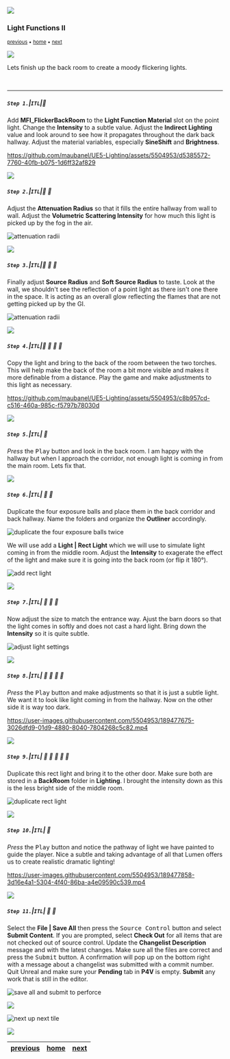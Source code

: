 ![](../images/line3.png)

### Light Functions II

<sub>[previous](../light-functions/README.md#user-content-light-functions) • [home](../README.md#user-content-ue5-lighting) • [next](../baked-lighting/README.md#user-content-baked-lighting)</sub>

![](../images/line3.png)

Lets finish up the back room to create a moody flickering lights.

<br>

---


##### `Step 1.`\|`ITL`|:small_blue_diamond:

Add **MFI_FlickerBackRoom** to the **Light Function Material** slot on the point light.  Change the **Intensity** to a subtle value. Adjust the **Indirect Lighting** value and look around to see how it propagates throughout the dark back hallway. Adjust the material variables, especially **SineShift** and **Brightness**.

https://github.com/maubanel/UE5-Lighting/assets/5504953/d5385572-7760-40fb-b075-1d6ff32af829

![](../images/line2.png)

##### `Step 2.`\|`ITL`|:small_blue_diamond: :small_blue_diamond: 

Adjust the **Attenuation Radius** so that it fills the entire hallway from wall to wall.  Adjust the **Volumetric Scattering Intensity** for how much this light is picked up by the fog in the air.  

![attenuation radii](images/attRad.png)


![](../images/line2.png)

##### `Step 3.`\|`ITL`|:small_blue_diamond: :small_blue_diamond: :small_blue_diamond:

Finally adjust **Source Radius** and **Soft Source Radius** to taste. Look at the wall, we shouldn't see the reflection of a point light as there isn't one there in the space.  It is acting as an overall glow reflecting the flames that are not getting picked up by the GI.

![attenuation radii](images/attRadii.png)


![](../images/line2.png)

##### `Step 4.`\|`ITL`|:small_blue_diamond: :small_blue_diamond: :small_blue_diamond: :small_blue_diamond:

Copy the light and bring to the back of the room between the two torches.  This will help make the back of the room a bit more visible and makes it more definable from a distance. Play the game and make adjustments to this light as necessary.

https://github.com/maubanel/UE5-Lighting/assets/5504953/c8b957cd-c516-460a-985c-f5797b78030d

![](../images/line2.png)

##### `Step 5.`\|`ITL`| :small_orange_diamond:


*Press* the <kbd>Play</kbd> button and look in the back room.  I am happy with the hallway but when I approach the corridor, not enough light is coming in from the main room.  Lets fix that.



![](../images/line2.png)

##### `Step 6.`\|`ITL`| :small_orange_diamond: :small_blue_diamond:

Duplicate the four exposure balls and place them in the back corridor and back hallway.  Name the folders and organize the **Outliner** accordingly.

![duplicate the four exposure balls twice](images/dupeExposureBalls.png)

We will use add a **Light | Rect Light** which we will use to simulate light coming in from the middle room.  Adjust the **Intensity** to exagerate the effect of the light and make sure it is going into the back room (or flip it 180°).

![add rect light](images/addRectLight.png)

![](../images/line2.png)

##### `Step 7.`\|`ITL`| :small_orange_diamond: :small_blue_diamond: :small_blue_diamond:

Now adjust the size to match the entrance way.  Ajust the barn doors so that the light comes in softly  and does not cast a hard light.  Bring down the **Intensity** so it is quite subtle.

![adjust light settings](images/adjustSizeIntensity.png)

![](../images/line2.png)

##### `Step 8.`\|`ITL`| :small_orange_diamond: :small_blue_diamond: :small_blue_diamond: :small_blue_diamond:

*Press* the <kbd>Play</kbd> button and make adjustments so that it is just a subtle light.  We want it to look like light coming in from the hallway.  Now on the other side it is way too dark.

https://user-images.githubusercontent.com/5504953/189477675-3026dfd9-01d9-4880-8040-7804268c5c82.mp4

![](../images/line2.png)

##### `Step 9.`\|`ITL`| :small_orange_diamond: :small_blue_diamond: :small_blue_diamond: :small_blue_diamond: :small_blue_diamond:

Duplicate this rect light and bring it to the other door.  Make sure both are stored in a **BackRoom** folder in **Lighting**.  I brought the intensity down as this is the less bright side of the middle room.

![duplicate rect light](images/dupeAndCopy.png)

![](../images/line2.png)

##### `Step 10.`\|`ITL`| :large_blue_diamond:

*Press* the <kbd>Play</kbd> button and notice the pathway of light we have painted to guide the player.  Nice a subtle and taking advantage of all that Lumen offers us to create realistic dramatic lighting!

https://user-images.githubusercontent.com/5504953/189477858-3d16e4a1-5304-4f40-86ba-a4e09590c539.mp4

![](../images/line2.png)

##### `Step 11.`\|`ITL`| :large_blue_diamond: :small_blue_diamond: 

Select the **File | Save All** then press the <kbd>Source Control</kbd> button and select **Submit Content**.  If you are prompted, select **Check Out** for all items that are not checked out of source control. Update the **Changelist Description** message and with the latest changes. Make sure all the files are correct and press the <kbd>Submit</kbd> button. A confirmation will pop up on the bottom right with a message about a changelist was submitted with a commit number. Quit Unreal and make sure your **Pending** tab in **P4V** is empty. **Submit** any work that is still in the editor.

![save all and submit to perforce](images/submitP4.png)


![](../images/line.png)

<!-- <img src="https://via.placeholder.com/1000x100/45D7CA/000000/?text=Next Up - Baked Lighting"> -->
![next up next tile](images/banner.png)

![](../images/line.png)

| [previous](../light-functions/README.md#user-content-light-functions)| [home](../README.md#user-content-ue5-lighting) | [next](../baked-lighting/README.md#user-content-baked-lighting)|
|---|---|---|
